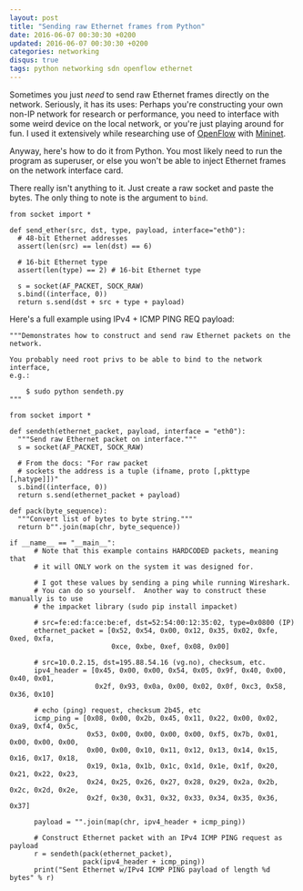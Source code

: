 ```yaml
---
layout: post
title: "Sending raw Ethernet frames from Python"
date: 2016-06-07 00:30:30 +0200
updated: 2016-06-07 00:30:30 +0200
categories: networking
disqus: true
tags: python networking sdn openflow ethernet
---
```


Sometimes you just *need* to send raw Ethernet frames directly on the network.
Seriously, it has its uses: Perhaps you're constructing your own non-IP network
for research or performance, you need to interface with some weird device on
the local network, or you're just playing around for fun.  I used it
extensively while researching use of <a
href="https://en.wikipedia.org/wiki/OpenFlow">OpenFlow</a> with <a
href="http://mininet.org">Mininet</a>.

Anyway, here's how to do it from Python. You most likely need to run the
program as superuser, or else you won't be able to inject Ethernet frames on
the network interface card.

There really isn't anything to it. Just create a raw socket and paste the
bytes. The only thing to note is the argument to `bind`.

    from socket import *

    def send_ether(src, dst, type, payload, interface="eth0"):
      # 48-bit Ethernet addresses
      assert(len(src) == len(dst) == 6)

      # 16-bit Ethernet type
      assert(len(type) == 2) # 16-bit Ethernet type

      s = socket(AF_PACKET, SOCK_RAW)
      s.bind((interface, 0))
      return s.send(dst + src + type + payload)

Here's a full example using IPv4 + ICMP PING REQ payload:

    """Demonstrates how to construct and send raw Ethernet packets on the
    network.

    You probably need root privs to be able to bind to the network interface,
    e.g.:

        $ sudo python sendeth.py
    """

    from socket import *

    def sendeth(ethernet_packet, payload, interface = "eth0"):
      """Send raw Ethernet packet on interface."""
      s = socket(AF_PACKET, SOCK_RAW)

      # From the docs: "For raw packet
      # sockets the address is a tuple (ifname, proto [,pkttype [,hatype]])"
      s.bind((interface, 0))
      return s.send(ethernet_packet + payload)

    def pack(byte_sequence):
      """Convert list of bytes to byte string."""
      return b"".join(map(chr, byte_sequence))

    if __name__ == "__main__":
          # Note that this example contains HARDCODED packets, meaning that
          # it will ONLY work on the system it was designed for.

          # I got these values by sending a ping while running Wireshark.
          # You can do so yourself.  Another way to construct these manually is to use
          # the impacket library (sudo pip install impacket)

          # src=fe:ed:fa:ce:be:ef, dst=52:54:00:12:35:02, type=0x0800 (IP)
          ethernet_packet = [0x52, 0x54, 0x00, 0x12, 0x35, 0x02, 0xfe, 0xed, 0xfa,
                             0xce, 0xbe, 0xef, 0x08, 0x00]

          # src=10.0.2.15, dst=195.88.54.16 (vg.no), checksum, etc.
          ipv4_header = [0x45, 0x00, 0x00, 0x54, 0x05, 0x9f, 0x40, 0x00, 0x40, 0x01,
                         0x2f, 0x93, 0x0a, 0x00, 0x02, 0x0f, 0xc3, 0x58, 0x36, 0x10]

          # echo (ping) request, checksum 2b45, etc
          icmp_ping = [0x08, 0x00, 0x2b, 0x45, 0x11, 0x22, 0x00, 0x02, 0xa9, 0xf4, 0x5c,
                       0x53, 0x00, 0x00, 0x00, 0x00, 0xf5, 0x7b, 0x01, 0x00, 0x00, 0x00,
                       0x00, 0x00, 0x10, 0x11, 0x12, 0x13, 0x14, 0x15, 0x16, 0x17, 0x18,
                       0x19, 0x1a, 0x1b, 0x1c, 0x1d, 0x1e, 0x1f, 0x20, 0x21, 0x22, 0x23,
                       0x24, 0x25, 0x26, 0x27, 0x28, 0x29, 0x2a, 0x2b, 0x2c, 0x2d, 0x2e,
                       0x2f, 0x30, 0x31, 0x32, 0x33, 0x34, 0x35, 0x36, 0x37]

          payload = "".join(map(chr, ipv4_header + icmp_ping))

          # Construct Ethernet packet with an IPv4 ICMP PING request as payload
          r = sendeth(pack(ethernet_packet),
                      pack(ipv4_header + icmp_ping))
          print("Sent Ethernet w/IPv4 ICMP PING payload of length %d bytes" % r)
